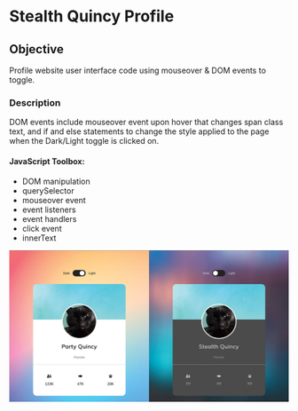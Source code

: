 <h1><strong>Stealth Quincy Profile</strong></h1>

<h2>Objective</h2>
<p>Profile website user interface code using mouseover &amp; DOM events to toggle.</p>

<h3>Description</h3>
<p>DOM events include mouseover event upon hover that changes span class text, and if and else statements to change the style applied to the page when the Dark/Light toggle is clicked on.</p>

<h4>JavaScript Toolbox:</h4>

* DOM manipulation
* querySelector
* mouseover event
* event listeners
* event handlers 
* click event
* innerText

<img src="stealth-quincy.jpg"/>
